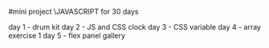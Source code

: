 #mini project \JAVASCRIPT for 30 days

day 1 - drum kit
day 2 - JS and CSS clock
day 3 - CSS variable
day 4 - array exercise 1
day 5 - flex panel gallery